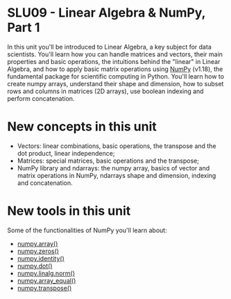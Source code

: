 # SLU09 - Linear Algebra & NumPy, Part 1

In this unit you'll be introduced to Linear Algebra, a key subject for data scientists. You'll learn how you can handle matrices and vectors, their main properties and basic operations, the intuitions behind the "linear" in Linear Algebra, and how to apply basic matrix operations using [NumPy](https://numpy.org/) (v1.18), the fundamental package for scientific computing in Python. You'll learn how to create numpy arrays, understand their shape and dimension, how to subset rows and columns in matrices (2D arrays), use boolean indexing and perform concatenation.

# New concepts in this unit
- Vectors: linear combinations, basic operations, the transpose and the dot product, linear independence;
- Matrices: special matrices, basic operations and the transpose;
- NumPy library and ndarrays: the numpy array, basics of vector and matrix operations in NumPy, ndarrays shape and dimension, indexing and concatenation.


# New tools in this unit
Some of the functionalities of NumPy you'll learn about:
- [numpy.array()](https://numpy.org/doc/1.18/reference/generated/numpy.array.html)
- [numpy.zeros()](https://numpy.org/doc/1.18/reference/generated/numpy.zeros.html)
- [numpy.identity()](https://numpy.org/doc/1.18/reference/generated/numpy.identity.html)
- [numpy.dot()](https://numpy.org/doc/1.18/reference/generated/numpy.dot.html)
- [numpy.linalg.norm()](https://numpy.org/doc/1.18/reference/generated/numpy.linalg.norm.html)
- [numpy.array_equal()](https://numpy.org/doc/1.18/reference/generated/numpy.array_equal.html)
- [numpy.transpose()](https://numpy.org/doc/1.18/reference/generated/numpy.transpose.html)
